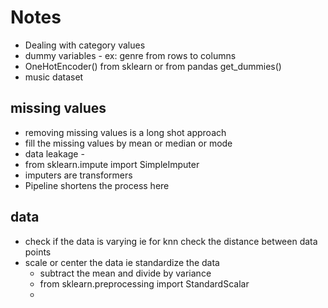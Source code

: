# Notes

- Dealing with category values
- dummy variables - ex: genre from rows to columns
- OneHotEncoder() from sklearn or from pandas get_dummies()
- music dataset

## missing values

- removing missing values is a long shot approach
- fill the missing values by mean or median or mode
- data leakage - 
- from sklearn.impute import SimpleImputer
- imputers are transformers
- Pipeline shortens the process here

## data

- check if the data is varying ie for knn check the distance between data points
- scale or center the data ie standardize the data
  - subtract the mean and divide by variance
  - from sklearn.preprocessing import StandardScalar
  - 